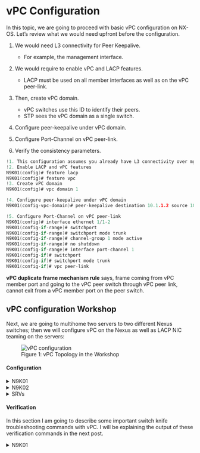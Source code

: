# vPC Configuration

In this topic, we are going to proceed with basic vPC configuration on NX-OS. Let’s review what we would need upfront before the configuration.

1. We would need L3 connectivity for Peer Keepalive.
   - For example, the management interface.

2. We would require to enable vPC and LACP features.
   - LACP must be used on all member interfaces as well as on the vPC peer-link.

3. Then, create vPC domain.
   - vPC switches use this ID to identify their peers.
   - STP sees the vPC domain as a single switch.

4. Configure peer-keepalive under vPC domain.

5. Configure Port-Channel on vPC peer-link.

6. Verify the consistency parameters.

```c
!1. This configuration assumes you already have L3 connectivity over mgmt0
!2. Enable LACP and vPC features
N9K01(config)# feature lacp
N9K01(config)# feature vpc
!3. Create vPC domain
N9K01(config)# vpc domain 1

!4. Configure peer-keepalive under vPC domain
N9K01(config-vpc-domain)# peer-keepalive destination 10.1.1.2 source 10.1.1.1 vrf management

!5. Configure Port-Channel on vPC peer-link
N9K01(config)# interface ethernet 1/1-2
N9K01(config-if-range)# switchport
N9K01(config-if-range)# switchport mode trunk
N9K01(config-if-range)# channel-group 1 mode active
N9K01(config-if-range)# no shutdown
N9K01(config-if-range)# interface port-channel 1
N9K01(config-if)# switchport
N9K01(config-if)# switchport mode trunk
N9K01(config-if)# vpc peer-link
```

**vPC duplicate frame mechanism rule** says, frame coming from vPC member port and going to the vPC peer switch through vPC peer link, cannot exit from a vPC member port on the peer switch.

## vPC configuration Workshop

Next, we are going to multihome two servers to two different Nexus switches; then we will configure vPC on the Nexus as well as LACP NIC teaming on the servers:

<figure>
  <img src="https://user-images.githubusercontent.com/31813625/235368970-d8da6b48-908c-49b1-b1e9-499a9c881988.png" alt="vPC configuration">
  <figcaption>Figure 1: vPC Topology in the Workshop</figcaption>
</figure>

#### Configuration

<details>
 
<summary>N9K01</summary>

```elixir
feature lacp
feature vpc
vpc domain 1
interface ethernet 1/1-2
switchport
  switchport mode trunk
channel-group 1 mode active
  no  shutdown
interface port-channel 1
switchport
  switchport mode trunk
  vpc peer-link
interface mgmt 0
  no shutdown
  ip address 10.1.1.1/24
vpc domain 1
  peer-keepalive destination 10.1.1.2 source 10.1.1.1 vrf management
exit
interface ethernet 1/4
switchport
  no shutdown
channel-group 4 mode active
interface port-channel 4
switchport
  no shutdown
  vpc
interface ethernet 1/5
 switchport
 no shutdown
channel-group 5 mode active
interface port-channel 5
 switchport
 no shutdown
 vpc
```
</details>

<details>

<summary>N9K02</summary>

```elixir
feature lacp
feature vpc
vpc domain 1
interface ethernet 1/1-2
switchport
  switchport mode trunk
channel-group 1 mode active
  no  shutdown
interface port-channel 1
switchport
  switchport mode trunk
  vpc peer-link
interface mgmt 0
  no shutdown
  ip address 10.1.1.2/24
vpc domain 1
  peer-keepalive destination 10.1.1.1 source 10.1.1.2 vrf management
exit
interface ethernet 1/4
 switchport
 no shutdown
channel-group 4 mode active
interface port-channel 4
 switchport
 no shutdown
 vpc
interface ethernet 1/5
 switchport
 no shutdown
channel-group 5 mode active
interface port-channel 5
 switchport
 no shutdown
 vpc
 ```
</details>

<details>

<summary>SRVs</summary>
Windows

<figure>
  <img src="https://user-images.githubusercontent.com/31813625/235331653-1aa09641-bfaa-4ac4-83c2-73f58eacd70e.png" alt="NIC Teaming - Local Server">
  <figcaption>Figure 2: NIC Teaming - Local Server</figcaption>
</figure>

<figure>
  <img src="https://user-images.githubusercontent.com/31813625/235331669-45a1ae93-c9a3-48e9-9460-a2cdbe036511.png" alt="NIC Teaming – Add to New Team">
  <figcaption>Figure 3: NIC Teaming – Add to New Team</figcaption>
</figure>

<figure>
  <img src="https://user-images.githubusercontent.com/31813625/235331675-6c401217-f188-411c-900d-f30f3acf1db3.png" alt="NIC Teaming – LACP Dynamic">
  <figcaption>Figure 4: NIC Teaming – LACP Dynamic</figcaption>
</figure>

<figure>
  <img src="https://user-images.githubusercontent.com/31813625/235331687-4dc4405b-c001-4640-bb77-a731d2168d29.png" alt="NIC Teaming – LACP OK">
  <figcaption>Figure 5: NIC Teaming – LACP OK</figcaption>
</figure>

</details>

#### Verification

In this section I am going to describe some important switch knife troubleshooting commands with vPC. I will be explaining the output of these verification commands in the next post.

<details>

<summary>N9K01</summary>

```elixir
N9K01# show vpc
Legend:
                (*) - local vPC is down, forwarding via vPC peer-link

vPC domain id                     : 1
Peer status                       : peer adjacency formed ok
vPC keep-alive status             : peer is alive
Configuration consistency status  : success
Per-vlan consistency status       : success
Type-2 consistency status         : success
vPC role                          : primary
Number of vPCs configured         : 2
Peer Gateway                      : Disabled
Dual-active excluded VLANs        : -
Graceful Consistency Check        : Enabled
Auto-recovery status              : Disabled
Delay-restore status              : Timer is off.(timeout = 30s)
Delay-restore SVI status          : Timer is off.(timeout = 10s)
Delay-restore Orphan-port status  : Timer is off.(timeout = 0s)
Operational Layer3 Peer-router    : Disabled
Virtual-peerlink mode             : Disabled

vPC Peer-link status
---------------------------------------------------------------------
id    Port   Status Active vlans
--    ----   ------ -------------------------------------------------
1     Po1    up     1


vPC status
----------------------------------------------------------------------------
Id    Port          Status Consistency Reason                Active vlans
--    ------------  ------ ----------- ------                ---------------
4     Po4           up     success     success               1



5     Po5           up     success     success               1


Please check "show vpc consistency-parameters vpc <vpc-num>" for the
consistency reason of down vpc and for type-2 consistency reasons for
any vpc.


N9K01# show vpc consistency-parameters global

    Legend:
        Type 1 : vPC will be suspended in case of mismatch

Name                        Type  Local Value            Peer Value
-------------               ----  ---------------------- -----------------------
STP MST Simulate PVST       1     Enabled                Enabled
STP Port Type, Edge         1     Normal, Disabled,      Normal, Disabled,
BPDUFilter, Edge BPDUGuard        Disabled               Disabled
STP MST Region Name         1     ""                     ""
STP Disabled                1     None                   None
STP Mode                    1     Rapid-PVST             Rapid-PVST
STP Bridge Assurance        1     Enabled                Enabled
STP Loopguard               1     Disabled               Disabled
STP MST Region Instance to  1
 VLAN Mapping
STP MST Region Revision     1     0                      0
Xconnect Vlans              1
QoS (Cos)                   2     ([0-7], [], [], [],    ([0-7], [], [], [],
                                  [], [], [], [])        [], [], [], [])
Network QoS (MTU)           2     (1500, 1500, 1500,     (1500, 1500, 1500,
                                  1500, 0, 0, 0, 0)      1500, 0, 0, 0, 0)
Network Qos (Pause:         2     (F, F, F, F, F, F, F,  (F, F, F, F, F, F, F,
T->Enabled, F->Disabled)          F)                     F)
Input Queuing (Bandwidth)   2     (0, 0, 0, 0, 0, 0, 0,  (0, 0, 0, 0, 0, 0, 0,
                                  0)                     0)
Input Queuing (Absolute     2     (F, F, F, F, F, F, F,  (F, F, F, F, F, F, F,
Priority: T->Enabled,             F)                     F)
F->Disabled)
Output Queuing (Bandwidth   2     (100, 0, 0, 0, 0, 0,   (100, 0, 0, 0, 0, 0,
Remaining)                        0, 0)                  0, 0)
Output Queuing (Absolute    2     (F, F, F, T, F, F, F,  (F, F, F, T, F, F, F,
Priority: T->Enabled,             F)                     F)
F->Disabled)
Allowed VLANs               -     1                      1
Local suspended VLANs       -     -                      -
```

</details>
